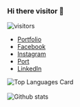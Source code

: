 ### Hi there visitor 👋
![visitors](https://visitor-badge.glitch.me/badge?page_id=noboomta)

  * [Portfolio](https://puvana-dev.web.app/)
  * [Facebook](https://www.facebook.com/boom.puvana)
  * [Instagram](https://www.instagram.com/noboomta/)
  * [Port](https://noboomta.github.io/)
  * [LinkedIn](https://www.linkedin.com/in/puvana-swatvanith-74706b205/)
  
  ![Top Languages Card](https://github-readme-stats.vercel.app/api/top-langs/?username=noboomta&layout=compact&theme=python&langs_count=10&hide=CMake,Makefile)<br><br>
  ![Github stats](https://github-readme-stats.vercel.app/api?username=noboomta&theme=highcontrast&show_icons=true&count_private=true&theme=python) 

<!--START_SECTION:activity-->
<!--END_SECTION:activity-->
